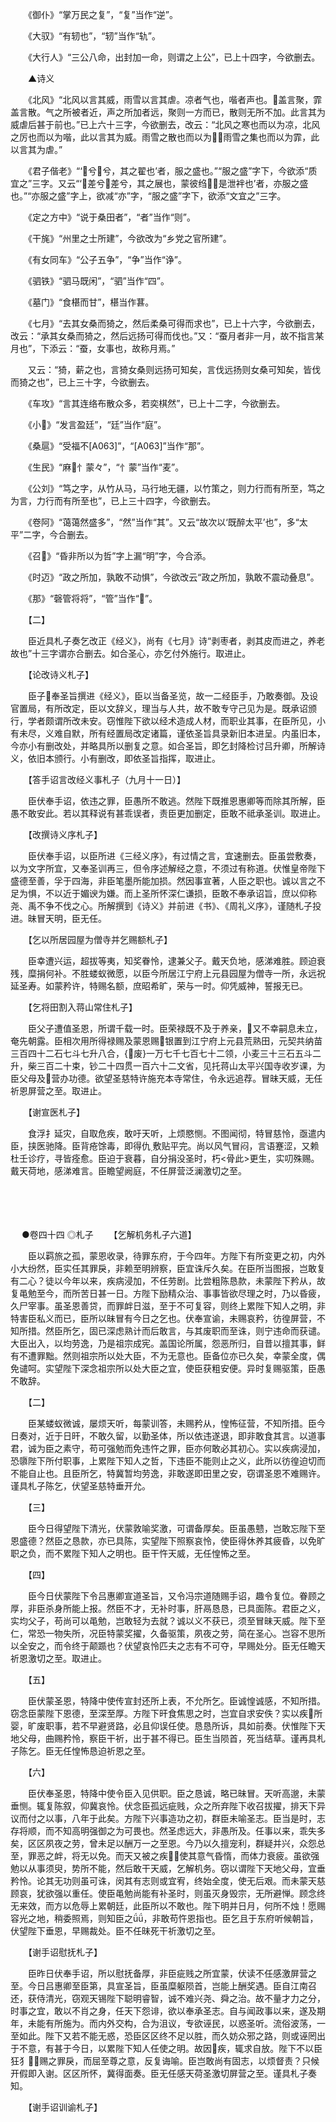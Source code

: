<!-- { "loadSidebar": true } -->
　　《御仆》“掌万民之复”，“复”当作“逆”。

　　《大驭》“有轫也”，“轫”当作“轨”。

　　《大行人》“三公八命，出封加一命，则谓之上公”，已上十四字，今欲删去。

　　▲诗义

　　《北风》“北风以言其威，雨雪以言其虐。凉者气也，喈者声也。盖言聚，霏盖言散。气之所被者近，声之所加者远，聚则一方而已，散则无所不加。此言其为威虐后甚于前也。”已上六十三字，今欲删去，改云：“北风之寒也而以为凉，北风之厉也而以为喈，此以言其为威。雨雪之散也而以为，雨雪之集也而以为霏，此以言其为虐。”

　　《君子偕老》“‘兮兮，其之翟也’者，服之盛也。”“服之盛”字下，今欲添“质宜之”三字。又云“‘差兮差兮，其之展也，蒙彼绉，是泄袢也’者，亦服之盛也。”“亦服之盛”字上，欲减“亦”字，“服之盛”字下，欲添“文宜之”三字。

　　《定之方中》“说于桑田者”，“者”当作“则”。

　　《干旄》“州里之士所建”，今欲改为“乡党之官所建”。

　　《有女同车》“公子五争”，“争”当作“诤”。

　　《驷铁》“驷马既闲”，“驷”当作“四”。

　　《墓门》“食椹而甘”，椹当作葚。

　　《七月》“去其女桑而猗之，然后柔桑可得而求也”，已上十六字，今欲删去，改云：“承其女桑而猗之，然后远扬可得而伐也。”又：“蚕月者非一月，故不指言某月也”，下添云：“蚕，女事也，故称月焉。”

　　又云：“猗，薪之也，言猗女桑则远扬可知矣，言伐远扬则女桑可知矣，皆伐而猗之也”，已上三十字，今欲删去。

　　《车攻》“言其连络布散众多，若奕棋然”，已上十二字，今欲删去。

　　《小》“发言盈廷”，“廷”当作“庭”。

　　《桑扈》“受福不[A063]”，“[A063]”当作“那”。

　　《生民》“麻忄蒙々”，“忄蒙”当作“麦”。

　　《公刘》“笃之字，从竹从马，马行地无疆，以竹策之，则力行而有所至，笃之为言，力行而有所至也”，已上三十四字，今欲删去。

　　《卷阿》“蔼蔼然盛多”，“然”当作“其”。又云“故次以‘既醉太平’也”，多“太平”二字，今合删去。

　　《召》“昏非所以为哲”字上漏“明”字，今合添。

　　《时迈》“政之所加，孰敢不动惧”，今欲改云“政之所加，孰敢不震动叠息”。

　　《那》“磬管将将”，“管”当作“”。

　　【二】

　　臣近具札子奏乞改正《经义》，尚有《七月》诗“剥枣者，剥其皮而进之，养老故也”十三字谓亦合删去。如合圣心，亦乞付外施行。取进止。

　　【论改诗义札子】

　　臣子奉圣旨撰进《经义》，臣以当备圣览，故一二经臣手，乃敢奏御。及设官置局，有所改定，臣以文辞义，理当与人共，故不敢专守己见为是。既承诏颁行，学者颇谓所改未安。窃惟陛下欲以经术造成人材，而职业其事，在臣所见，小有未尽，义难自默，所有经置局改定诸篇，谨依圣旨具录新旧本进呈。内虽旧本，今亦小有删改处，并略具所以删复之意。如合圣旨，即乞封降检讨吕升卿，所解诗义，依旧本颁行。小有删改，即依圣旨指挥，取进止。

　　【答手诏言改经义事札子（九月十一日）】

　　臣伏奉手诏，依违之罪，臣愚所不敢逃。然陛下既推恩惠卿等而除其所解，臣愚不敢安此。若以其释说有甚乖误者，责臣更加删定，臣敢不祗承圣训。取进止。

　　【改撰诗义序札子】

　　臣伏奉手诏，以臣所进《三经义序》，有过情之言，宜速删去。臣虽尝敷奏，以为文字所宜，又奉圣训再三，但令序述解经之意，不须过有称道。伏惟皇帝陛下盛德至善，孚于四海，非臣笔墨所能加损。然因事宣著，人臣之职也。诚以言之不足为惧，不以近于媚谀为嫌。而上圣所怀深仁谦损，臣敢不奉承诏旨，庶以仰称尧、禹不争不伐之心。所解撰到《诗义》并前进《书》、《周礼义序》，谨随札子投进。昧冒天明，臣无任。

　　【乞以所居园屋为僧寺并乞赐额札子】

　　臣幸遭兴运，超拔等夷，知奖眷怜，逮兼父子。戴天负地，感涕难胜。顾迫衰残，糜捐何补。不胜蝼蚁微愿，以臣今所居江宁府上元县园屋为僧寺一所，永远祝延圣寿。如蒙矜许，特赐名额，庶昭希旷，荣与一时。仰凭威神，誓报无已。

　　【乞将田割入蒋山常住札子】

　　臣父子遭值圣恩，所谓千载一时。臣荣禄既不及于养亲，又不幸嗣息未立，奄先朝露。臣相次用所得禄赐及蒙恩赐银置到江宁府上元县荒熟田，元契共纳苗三百四十二石七斗七升八合，{废}一万七千七百七十二领，小麦三十三石五斗二升，柴三百二十束，钞二十四贯一百六十二文省，见托蒋山太平兴国寺收岁课，为臣父母及营办功德。欲望圣慈特许施充本寺常住，令永远追荐。冒昧天威，无任祈恩屏营之至。取进止。

　　【谢宣医札子】

　　食浮扌延灾，自取危疾，敢吁天听，上烦愍恻。不图闻彻，特冒慈怜，亟遣内臣，挟医驰降。臣背疮馀毒，即得仇敷贴平完。尚以风气冒闷，言语蹇涩，又赖杜壬诊疗，寻皆痊愈。臣迫于衰暮，自分捐没圣时，朽<骨此>更生，实叨殊赐。戴天荷地，感涕难言。臣瞻望阙庭，不任屏营泛澜激切之至。 
　

　




　

　
●卷四十四
◎札子
　　【乞解机务札子六道】

　　臣以羁旅之孤，蒙恩收录，待罪东府，于今四年。方陛下有所变更之初，内外小大纷然，臣实任其罪戾，非赖至明辨察，臣宜诛斥久矣。在臣所当图报，岂敢复有二心？徒以今年以来，疾病浸加，不任劳剧。比尝粗陈恳款，未蒙陛下矜从，故复黾勉至今，而所苦日甚一日。方陛下励精众治、事事皆欲尽理之时，乃以昏疲，久尸宰事。虽圣恩善贷，而罪衅日滋，至于不可复容，则终上累陛下知人之明，非特害臣私义而已，臣所以昧冒有今日之乞也。伏奉宣谕，未赐哀矜，彷徨屏营，不知所措。然臣所乞，固已深虑熟计而后敢言，与其废职而至诛，则宁违命而获谴。大臣出入，以均劳逸，乃是祖宗成宪。盖国论所属，怨恶所归，自昔以擅其事，鲜有不遭罪黜。然则祖宗所以处大臣，不为无意也。臣备位亦已久矣，幸蒙全度，偶免谴呵。实望陛下深念祖宗所以处大臣之宜，使臣获粗安便。异时复赐驱策，臣愚不敢辞。

　　【二】

　　臣某蝼蚁微诚，屡烦天听，每蒙训答，未赐矜从，惶怖征营，不知所措。臣今日奏对，近于日旰，不敢久留，以勤圣体，所以依违遂退，即非敢食其言。以道事君，诚为臣之素守，苟可强勉而免违忤之罪，臣亦何敢必其初心。实以疾病浸加，恐隳陛下所付职事，上累陛下知人之哲，下违臣不能则止之义，此所以彷徨迫切而不能自止也。且臣所乞，特冀暂均劳逸，非敢遂即田里之安，窃谓圣恩不难赐许。谨具札子陈乞，伏望圣慈特垂开允。

　　【三】

　　臣今日得望陛下清光，伏蒙敦喻奖激，可谓备厚矣。臣虽愚戆，岂敢忘陛下至恩盛德？然臣之恳款，亦已具陈，实望陛下照察哀怜，使臣得休养其疲昏，以免旷职之负，而不累陛下知人之明也。臣干忤天威，无任惶怖之至。

　　【四】

　　臣今日伏蒙陛下令吕惠卿宣道圣旨，又令冯宗道随赐手诏，趣令复位。眷顾之厚，非臣杀身所能上报。然臣不才，无补时事，肝鬲恳恳，已具面陈。君臣之义，实均父子，苟尚可以黾勉，岂敢轻为去就？诚以义不获已，须至冒昧天威。陛下至仁，常恐一物失所，况臣特蒙奖擢，久备驱策，夙夜之劳，简在圣心。岂容不思所以全安之，而令终于颠踬也？伏望哀怜匹夫之志有不可夺，早赐处分。臣无任瞻天祈恩激切之至。取进止。

　　【五】

　　臣伏蒙圣恩，特降中使传宣封还所上表，不允所乞。臣诚惶诚感，不知所措。窃念臣蒙陛下恩德，至深至厚。方陛下旰食焦思之时，岂宜自求安佚？实以疾所婴，旷废职事，若不早避贤路，必且仰误任使。恳恳所诉，具如前奏。伏惟陛下天地父母，曲赐矜怜，察臣干祈，出于甚不得已。臣生当陨首，死当结草。谨再具札子陈乞。臣无任惶怖恳迫祈恩之至。

　　【六】

　　臣伏奉圣恩，特降中使令臣入见供职。臣之恳诚，略已昧冒。天听高邈，未蒙垂恻。辄复陈叙，仰冀哀怜。伏念臣孤远疵贱，众之所弃陛下收召拔擢，排天下异议而付之以事，八年于此矣。方陛下兴事造功之初，群臣未喻圣志。臣当是时，志存将顺，而不知高明强御之为可畏也。然圣虑远大，非愚所及。任事以来，乖失多矣，区区夙夜之劳，曾未足以酬万一之至恩。今乃以久擅宠利，群疑并兴，众怨总至，罪恶之衅，将无以免。而天又被之疾，使其意气昏惰，而体力衰疲。虽欲强勉以从事须臾，势所不能，然后敢干天威，乞解机务。窃以谓陛下天地父母，宜垂矜怜。论其无功则虽可诛，闵其有志则或宜宥，终始全度，使无后艰。而未蒙天慈顾哀，犹欲强以重任。使臣黾勉尚能有补圣时，则虽灭身毁宗，无所避惮。顾念终无来效，而方以危辱上累朝廷，此臣所以不敢也。陛下明并日月，何所不烛！愿赐容光之地，稍委照焉，则知臣之，非敢苟忤恩指也。臣乞且于东府听候朝旨，伏望陛下垂恩，早赐裁处。臣不任昧死干祈激切之至。

　　【谢手诏慰抚札子】

　　臣昨日伏奉手诏，所以慰抚备厚，非臣疵贱之所宜蒙，伏读不任感激屏营之至。今日吕惠卿至臣第，具宣圣旨，臣虽糜躯陨首，岂能上酬奖遇。臣自江南召还，获侍清光，窃观天锡陛下聪明睿智，诚不难兴尧、舜之治。故不量才力之分，时事之宜，敢以不肖之身，任天下怨诽，欲以奉承圣志。自与闻政事以来，遂及期年，未能有所施为。而内外交构，合为沮议，专欲诬民，以惑圣听。流俗波荡，一至如此。陛下又若不能无惑，恐臣区区终不足以胜，而久妨众邪之路，则或诬罔出于不意，有甚于今日，以累陛下知人任使之明。故因疾，辄求自放。陛下不以臣狂犭，赐之罪戾，而屈至尊之意，反复诲喻。臣岂敢尚有固志，以烦督责？只候开假即入谢。区区所怀，冀得面奏。臣无任感天荷圣激切屏营之至。谨具札子奏知。

　　【谢手诏训谕札子】

